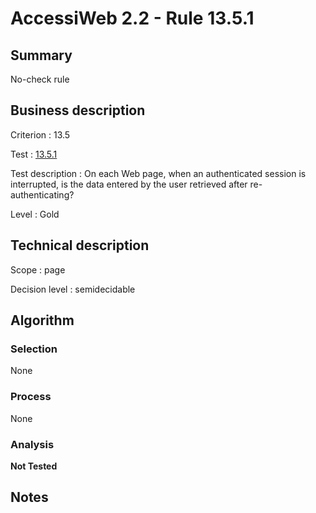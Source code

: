 # AccessiWeb 2.2 - Rule 13.5.1

## Summary

No-check rule

## Business description

Criterion : 13.5

Test :
[13.5.1](http://www.accessiweb.org/index.php/accessiweb-22-english-version.html#test-13-5-1)

Test description : On each Web page, when an authenticated session is
interrupted, is the data entered by the user retrieved after
re-authenticating?

Level : Gold

## Technical description

Scope : page

Decision level :
semidecidable

## Algorithm

### Selection

None

### Process

None

### Analysis

**Not Tested**

## Notes


